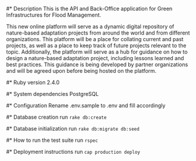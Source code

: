 #* Description
This is the API and Back-Office application for Green Infrastructures for Flood Management. 

This new online platform will serve as a dynamic digital repository of nature-based adaptation projects from around the world and from different organizations. This platform will be a place for collating current and past projects, as well as a place to keep track of future projects relevant to the topic. Additionally, the platform will serve as a hub for guidance on how to design a nature-based adaptation project, including lessons learned and best practices. This guidance is being developed by partner organizations and will be agreed upon before being hosted on the platform. 

#* Ruby version
2.4.0

#* System dependencies
PostgreSQL

#* Configuration
Rename .env.sample to .env and fill accordingly 

#* Database creation
run `rake db:create`

#* Database initialization
run `rake db:migrate db:seed`


#* How to run the test suite
run `rspec`

#* Deployment instructions
run `cap production deploy`
